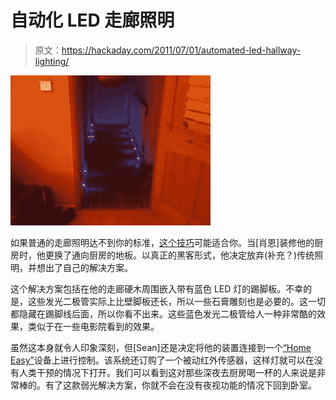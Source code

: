 # 自动化 LED 走廊照明

> 原文：<https://hackaday.com/2011/07/01/automated-led-hallway-lighting/>

[![](img/4c9760e418e519b33d65e250d6a98e22.png "hall lights")](http://hackaday.com/2011/07/01/automated-led-hallway-lighting/hall-lights/)

如果普通的走廊照明达不到你的标准，[这个技巧](http://sean-myprojects.blogspot.com/2011/06/automated-hallway-skirtingboard.html "skirtboard lighting")可能适合你。当[肖恩]装修他的厨房时，他更换了通向厨房的地板。以真正的黑客形式，他决定放弃(补充？)传统照明，并想出了自己的解决方案。

这个解决方案包括在他的走廊硬木周围嵌入带有蓝色 LED 灯的踢脚板。不幸的是，这些发光二极管实际上比壁脚板还长，所以一些石膏雕刻也是必要的。这一切都隐藏在踢脚线后面，所以你看不出来。这些蓝色发光二极管给人一种非常酷的效果，类似于在一些电影院看到的效果。

虽然这本身就令人印象深刻，但[Sean]还是决定将他的装置连接到一个[“Home Easy”](http://www.homeeasy.eu/)设备上进行控制。该系统还订购了一个被动红外传感器，这样灯就可以在没有人类干预的情况下打开。我们可以看到这对那些深夜去厨房喝一杯的人来说是非常棒的。有了这款弱光解决方案，你就不会在没有夜视功能的情况下回到卧室。